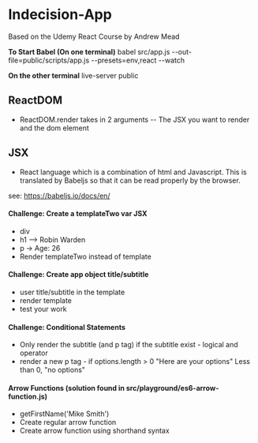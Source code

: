 # Indecision-App
Based on the Udemy React Course by Andrew Mead

**To Start Babel (On one terminal)**
babel src/app.js --out-file=public/scripts/app.js --presets=env,react --watch

**On the other terminal**
live-server public

## ReactDOM

- ReactDOM.render takes in 2 arguments -- The JSX you want to render and the dom element

## JSX

- React language which is a combination of html and Javascript.  This is translated by Babeljs so that it can be read properly by the browser.

see: https://babeljs.io/docs/en/

#### Challenge: Create a templateTwo var JSX 
- div
- h1 --> Robin Warden
- p -> Age: 26
- Render templateTwo instead of template

#### Challenge: Create app object title/subtitle
- user title/subtitle in the template
- render template
- test your work

#### Challenge: Conditional Statements
- Only render the subtitle  (and p tag) if the subtitle exist - logical and operator
- render a new p tag - if options.length > 0 "Here are your options" Less than 0, "no options"

#### Arrow Functions (solution found in src/playground/es6-arrow-function.js)
- getFirstName('Mike Smith')
- Create regular arrow function
- Create arrow function using shorthand syntax

